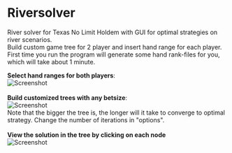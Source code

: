 # Riversolver
River solver for Texas No Limit Holdem with GUI for optimal strategies on river scenarios.
<br>
Build custom game tree for 2 player and insert hand range for each player. First time you run the program will generate some hand rank-files for you, which will take about 1 minute. 
<br>

<b>Select hand ranges for both players</b>:
<br>
<img src="https://github.com/papeta/River-solver/blob/master/shoots/RangeSelect.png" alt="Screenshot"/>
<br>
<br>
<b>Build customized trees with any betsize</b>: 
<br>
<img src="https://github.com/papeta/River-solver/blob/master/shoots/TreeBuild.png" alt="Screenshot"/>
<br>
Note that the bigger the tree is, the longer will it take to converge to optimal strategy. Change the number of iterations in "options". 
<br>
<br>
<b>View the solution in the tree by clicking on each node</b>
<br>
<img src="https://github.com/papeta/River-solver/blob/master/shoots/ResultView.png" alt="Screenshot"/>
